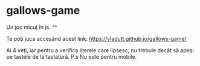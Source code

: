# gallows-game
Un joc micuț în js. ^^

Te poți juca accesând acest link: https://vladutt.github.io/gallows-game/

Ai 4 veți, iar pentru a verifica literele care lipsesc, nu trebuie decât să apeși pe tastele de la tastatură. 
P.s Nu este pentru mobile.
